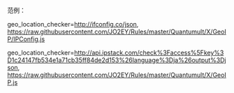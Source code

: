 范例：

geo_location_checker=http://ifconfig.co/json, https://raw.githubusercontent.com/JO2EY/Rules/master/Quantumult/X/GeoIP/IPConfig.js

geo_location_checker=http://api.ipstack.com/check%3Faccess%5Fkey%3D1c24147fb534e1a71cb35ff84de2d153%26language%3Dja%26output%3Djson, https://raw.githubusercontent.com/JO2EY/Rules/master/Quantumult/X/GeoIP.js
